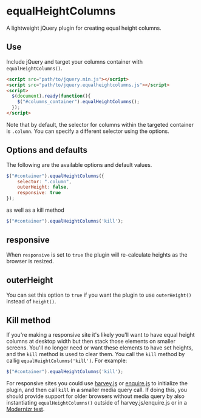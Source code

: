 # equalHeightColumns

A lightweight jQuery plugin for creating equal height columns.

## Use

Include jQuery and target your columns container with `equalHeightColumns()`.

```html
<script src="path/to/jquery.min.js"></script>
<script src="path/to/jquery.equalheightcolumns.js"></script>
<script>
  $(document).ready(function(){
    $("#columns_container").equalHeightColumns();
  });
</script>
```

Note that by default, the selector for columns within the targeted container is `.column`. You can specify a different selector using the options.

## Options and defaults

The following are the available options and default values.

```javascript
$("#container").equalHeightColumns({
	selector: ".column",
	outerHeight: false,
	responsive: true
});
```
as well as a kill method

```javascript
$("#container").equalHeightColumns('kill');
```

## responsive

When `responsive` is set to `true` the plugin will re-calculate heights as the browser is resized.

## outerHeight

You can set this option to `true` if you want the plugin to use `outerHeight()` instead of `height()`.

## Kill method

If you're making a responsive site it's likely you'll want to have equal height columns at desktop width but then stack those elements on smaller screens. You'll no longer need or want these elements to have set heights, and the `kill` method is used to clear them. You call the `kill` method by callig `equalHeightColumns('kill')`. For example:

```javascript
$("#container").equalHeightColumns('kill');
```

For responsive sites you could use [harvey.js](http://harvesthq.github.io/harvey/) or [enquire.js](http://wicky.nillia.ms/enquire.js/) to initialize the plugin, and then call `kill` in a smaller media query call. If doing this, you should provide support for older browsers without media query by also instantiating `equalHeightColumns()` outside of harvey.js/enquire.js or in a [Modernizr test](http://modernizr.com/docs/#mq).